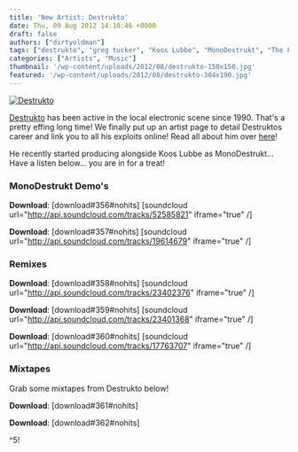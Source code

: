 ```yaml
---
title: 'New Artist: Destrukto'
date: Thu, 09 Aug 2012 14:10:46 +0000
draft: false
authors: ["dirtyoldman"]
tags: ["destrukto", "greg tucker", "Koos Lubbe", "MonoDestrukt", "The Frown", "The Wild Eyes", "Ulterior"]
categories: ["Artists", "Music"]
thumbnail: '/wp-content/uploads/2012/08/destrukto-150x150.jpg'
featured: '/wp-content/uploads/2012/08/destrukto-304x190.jpg'
---
```


[![Destrukto](/wp-content/uploads/2012/08/destrukto.jpg "Destrukto")](/wp-content/uploads/2012/08/destrukto.jpg)

[Destrukto](/artists/destrukto/ "Destrukto") has been active in the local electronic scene since 1990. That's a pretty effing long time! We finally put up an artist page to detail Destruktos career and link you to all his exploits online! Read all about him over [here](/artists/destrukto/ "Destrukto")!

He recently started producing alongside Koos Lubbe as MonoDestrukt... Have a listen below... you are in for a treat!

### MonoDestrukt Demo's

**Download**: \[download#356#nohits\] \[soundcloud url="http://api.soundcloud.com/tracks/52585821" iframe="true" /\]

**Download**: \[download#357#nohits\] \[soundcloud url="http://api.soundcloud.com/tracks/19614679" iframe="true" /\]

### Remixes

**Download**: \[download#358#nohits\] \[soundcloud url="http://api.soundcloud.com/tracks/23402376" iframe="true" /\]

**Download**: \[download#359#nohits\] \[soundcloud url="http://api.soundcloud.com/tracks/23401368" iframe="true" /\]

**Download**: \[download#360#nohits\] \[soundcloud url="http://api.soundcloud.com/tracks/17763707" iframe="true" /\]

### Mixtapes

Grab some mixtapes from Destrukto below!

**Download**: \[download#361#nohits\]

**Download**: \[download#362#nohits\]

^5!

